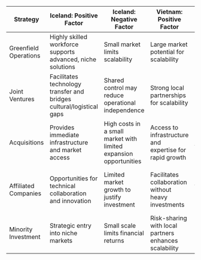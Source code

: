 | Strategy              | Iceland: Positive Factor                                         | Iceland: Negative Factor                     | Vietnam: Positive Factor                             | Vietnam: Negative Factor                       |
|-----------------------|------------------------------------------------------------------|----------------------------------------------|----------------------------------------------------|-----------------------------------------------|
| Greenfield Operations | Highly skilled workforce supports advanced, niche solutions     | Small market limits scalability              | Large market potential for scalability             | Workforce requires significant upskilling     |
| Joint Ventures        | Facilitates technology transfer and bridges cultural/logistical gaps | Shared control may reduce operational independence | Strong local partnerships for scalability          | Partner dependency could slow decision-making |
| Acquisitions          | Provides immediate infrastructure and market access            | High costs in a small market with limited expansion opportunities | Access to infrastructure and expertise for rapid growth | Potential resistance from local stakeholders  |
| Affiliated Companies  | Opportunities for technical collaboration and innovation        | Limited market growth to justify investment  | Facilitates collaboration without heavy investments | Limited support for foreign companies in rural areas |
| Minority Investment   | Strategic entry into niche markets                              | Small scale limits financial returns         | Risk-sharing with local partners enhances scalability | Limited control over operations and strategy  |
